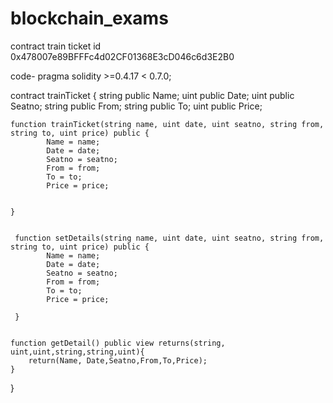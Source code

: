 # blockchain_exams
contract train ticket id  0x478007e89BFFFc4d02CF01368E3cD046c6d3E2B0

code-
 pragma solidity >=0.4.17 < 0.7.0;

contract trainTicket {
    string public Name;
    uint public Date;
    uint public Seatno;
    string public From;
    string public To;
    uint public Price;
    
    function trainTicket(string name, uint date, uint seatno, string from, string to, uint price) public {
            Name = name;
            Date = date;
            Seatno = seatno;
            From = from;
            To = to;
            Price = price;
            
            
    }
     
     
     function setDetails(string name, uint date, uint seatno, string from, string to, uint price) public {
            Name = name;
            Date = date;
            Seatno = seatno;
            From = from;
            To = to;
            Price = price;
            
     }
    
    
    function getDetail() public view returns(string, uint,uint,string,string,uint){
        return(Name, Date,Seatno,From,To,Price);
    }
}
